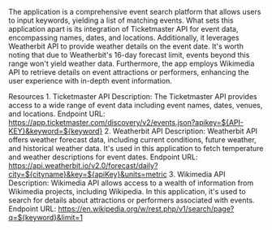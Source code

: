 The application is a comprehensive event search platform that allows users to input keywords, yielding a list of matching events. What sets this application apart is its integration of Ticketmaster API for event data, encompassing names, dates, and locations. Additionally, it leverages Weatherbit API to provide weather details on the event date. It's worth noting that due to Weatherbit's 16-day forecast limit, events beyond this range won't yield weather data. Furthermore, the app employs Wikimedia API to retrieve details on event attractions or performers, enhancing the user experience with in-depth event information.




Resources
1.
Ticketmaster API
Description: The Ticketmaster API provides access to a wide range of event data including event names, dates, venues, and locations.
Endpoint URL:
https://app.ticketmaster.com/discovery/v2/events.json?apikey=${API-KEY}&keyword=${keyword}
2.
Weatherbit API
Description: Weatherbit API offers weather forecast data, including current conditions, future weather, and historical weather data. It's used in this application to fetch temperature and weather descriptions for event dates.
Endpoint URL: https://api.weatherbit.io/v2.0/forecast/daily?city=${cityname}&key=${apiKey}&units=metric
3.
Wikimedia API
Description: Wikimedia API allows access to a wealth of information from Wikimedia projects, including Wikipedia. In this application, it's used to search for details about attractions or performers associated with events.
Endpoint URL:
https://en.wikipedia.org/w/rest.php/v1/search/page?q=${keyword}&limit=1
